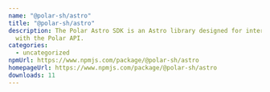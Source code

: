 ```yaml
---
name: "@polar-sh/astro"
title: "@polar-sh/astro"
description: The Polar Astro SDK is an Astro library designed for interacting
  with the Polar API.
categories:
  - uncategorized
npmUrl: https://www.npmjs.com/package/@polar-sh/astro
homepageUrl: https://www.npmjs.com/package/@polar-sh/astro
downloads: 11
---
```

